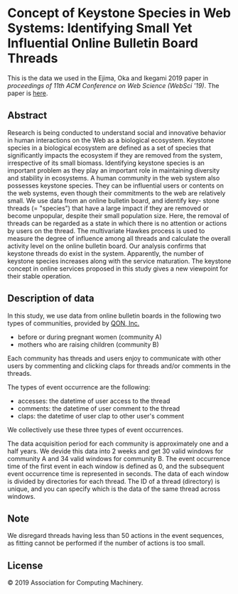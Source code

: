 # Concept of Keystone Species in Web Systems: Identifying Small Yet Influential Online Bulletin Board Threads

This is the data we used in the Ejima, Oka and Ikegami 2019 paper in *proceedings of 11th ACM Conference on Web Science (WebSci '19)*. The paper is [here](https://doi.org/10.1145/3292522.3326023).

## Abstract 
Research is being conducted to understand social and innovative behavior in human interactions on the Web as a biological ecosystem.
Keystone species in a biological ecosystem are defined as a set of species that significantly impacts the ecosystem if they are removed from the system, irrespective of its small biomass. Identifying keystone species is an important problem as they play an important role in maintaining diversity and stability in ecosystems.
A human community in the web system also possesses keystone species. They can be influential users or contents on the web systems, even though their commitments to the web are relatively small. 
We use data from an online bulletin board, and identify key- stone threads (= "species") that have a large impact if they are removed or become unpopular, despite their small population size.
Here, the removal of threads can be regarded as a state in which there is no attention or actions by users on the thread. 
The multivariate Hawkes process is used to measure the degree of influence among all threads and calculate the overall activity level on the online bulletin board. 
Our analysis confirms that keystone threads do exist in the system.
Apparently, the number of keystone species increases along with the service maturation. 
The keystone concept in online services proposed in this study gives a new viewpoint for their stable operation.

## Description of data
In this study, we use data from online bulletin boards in the following two types of communities, provided by [QON, Inc.](https://www.q-o-n.com/en/)

* before or during pregnant women (community A)
* mothers who are raising children (community B)

Each community has threads and users enjoy to communicate with other users by commenting and clicking claps for threads and/or comments in the threads.

The types of event occurrence are the following:

* accesses: the datetime of user access to the thread
* comments: the datetime of user comment to the thread
* claps: the datetime of user clap to other user's comment

We collectively use these three types of event occurrences.

The data acquisition period for each community is approximately one and a half years.
We devide this data into 2 weeks and get 30 valid windows for community A and 34 valid windows for community B.
The event occurrence time of the first event in each window is defined as 0, and the subsequent event occurrence time is represented in seconds.
The data of each window is divided by directories for each thread.
The ID of a thread (directory) is unique, and you can specify which is the data of the same thread across windows.

## Note
We disregard threads having less than 50 actions in the event sequences, as fitting cannot be performed if the number of actions is too small.

## License
© 2019 Association for Computing Machinery.







